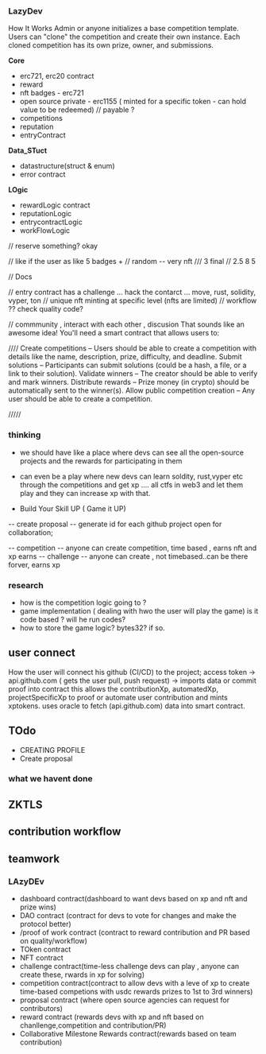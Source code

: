 ### LazyDev

How It Works
Admin or anyone initializes a base competition template.
Users can "clone" the competition and create their own instance.
Each cloned competition has its own prize, owner, and submissions.


**Core**
- erc721, erc20 contract
- reward
- nft badges - erc721
- open source private - erc1155 ( minted for a specific token - can hold value to be redeemed) // payable ? 
- competitions 
- reputation 
- entryContract 

**Data_STuct**
- datastructure(struct & enum)
- error contract

**LOgic**
- rewardLogic contract 
- reputationLogic 
- entrycontractLogic
- workFlowLogic

// reserve something? okay

// like if the user as like 5 badges + 
// random -- very nft 
/// 3 final 
// 2.5 8  5 


//  Docs

// entry contract has a challenge ... hack the contarct ... move, rust, solidity, vyper, ton
// unique nft minting at specific level (nfts are limited)
// workflow ?? check quality code?

// commmunity , interact with each other , discusion
That sounds like an awesome idea! You'll need a smart contract that allows users to:

////
Create competitions – Users should be able to create a competition with details like the name, description, prize, difficulty, and deadline.
Submit solutions – Participants can submit solutions (could be a hash, a file, or a link to their solution).
Validate winners – The creator should be able to verify and mark winners.
Distribute rewards – Prize money (in crypto) should be automatically sent to the winner(s).
Allow public competition creation – Any user should be able to create a competition.

/////


### thinking
- we should have like a place where devs can see all the open-source projects and the rewards for participating in them
  
- can even be a play where new devs can learn soldity, rust,vyper etc through the competitions and get xp .... all ctfs in web3 and let them play and they can increase xp with that.
- Build Your Skill UP ( Game it UP)

-- create proposal
-- generate id for each github project open for collaboration;

-- competition -- anyone can create competition, time based , earns nft and xp earns
-- challenge -- anyone can create , not timebased..can be there forver, earns xp


### research
- how is the competition logic going to ? 
- game implementation ( dealing with hwo the user will play the game) is it code based ? will he run codes?
- how to store the game logic? bytes32? if so.

###  

## user connect
How the user will connect his github (CI/CD) to the project;
access token -> api.github.com ( gets the user pull, push request) -> imports data or commit proof into contract
this allows the contributionXp, automatedXp, projectSpecificXp to proof or automate user contribution and mints xptokens.
uses oracle to fetch (api.github.com) data into smart contract.

## TOdo
- CREATING PROFILE
- Create proposal


### what we havent done

## ZKTLS

## contribution workflow

## teamwork

### LAzyDEv

- dashboard contract(dashboard to want devs based on xp and nft and prize wins)
- DAO contract (contract for devs to vote for changes and make the protocol better)
- /proof of work contract (contract to reward contribution and PR based on quality/workflow)
- TOken contract
- NFT contract
- challenge contract(time-less challenge devs can play , anyone can create these, rwards in xp for solving)
- competition contract(contract to allow devs with a leve of xp to create time-based competions with usdc rewards prizes to 1st to 3rd winners)
- proposal contract (where open source agencies can request for contributors)
- reward contract (rewards devs with xp and nft based on chanllenge,competition and contribution/PR)
- Collaborative Milestone Rewards contract(rewards based on team contribution)
